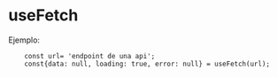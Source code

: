 # useFetch

Ejemplo:
```
    const url= 'endpoint de una api';
    const{data: null, loading: true, error: null} = useFetch(url);

```